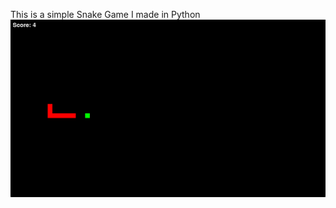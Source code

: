 This is a simple Snake Game I made in Python
![Preview Of The Snake Game](photos/snake_game_preview.png)
